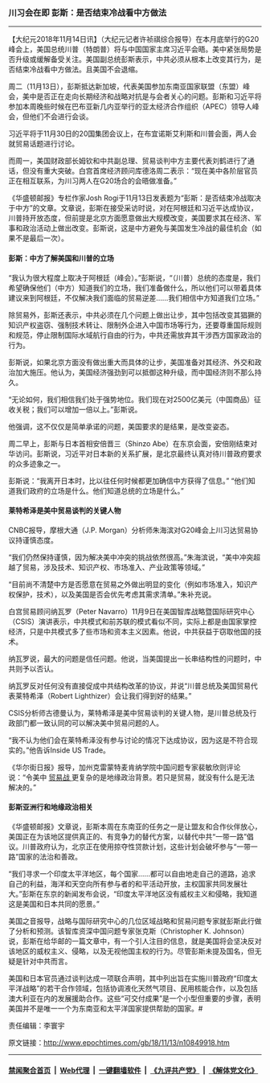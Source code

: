### 川习会在即 彭斯：是否结束冷战看中方做法
------------------------

<p>
 【大纪元2018年11月14日讯】（大纪元记者许祯祺综合报导）在本月底举行的G20峰会上，美国总统川普（特朗普）将与中国国家主席习近平会晤。美中紧张局势是否升级或缓解备受关注。美国副总统彭斯表示，中共必须从根本上改变其行为，是否结束冷战看中方做法。且美国不会退缩。
</p>
<p>
 周二（11月13日），彭斯抵达新加坡，代表美国参加东南亚国家联盟（东盟）峰会，美中是否正在走向长期经济和战略对抗是与会者关心的问题。彭斯和习近平将参加本周晚些时候在巴布亚新几内亚举行的亚太经济合作组织（APEC）领导人峰会，但他们不会进行会谈。
</p>
<p>
 习近平将于11月30日的20国集团会议上，在布宜诺斯艾利斯和川普会面，两人会就贸易话题进行讨论。
</p>
<p>
 而周一，美国财政部长姆钦和中共副总理、贸易谈判中方主要代表刘鹤进行了通话，但没有重大突破。白宫首席经济顾问库德洛周二表示：“现在美中各阶层官员正在相互联系，为川习两人在G20场合的会晤做准备。”
</p>
<p>
 《华盛顿邮报》专栏作家Josh Rogi于11月13日发表题为“彭斯：是否结束冷战取决于中方”的文章。文章说，彭斯在接受采访时说，对在阿根廷和习近平达成协议，川普持开放态度，但前提是北京方面愿意做出大规模改变，美国要求其在经济、军事和政治活动上做出改变。彭斯说，这是中方避免与美国发生冷战的最佳机会（如果不是最后一次）。
</p>
<h4>
 彭斯：中方了解美国和川普的立场
</h4>
<p>
 “我认为很大程度上取决于阿根廷（峰会）。”彭斯说，“（川普）总统的态度是，我们希望确保他们（中方）知道我们的立场，我们准备做什么，所以他们可以带着具体建议来到阿根廷，不仅解决我们面临的贸易逆差……我们相信中方知道我们立场。”
</p>
<p>
 除贸易外，彭斯还表示，中共必须在几个问题上做出让步，其中包括改变其猖獗的知识产权盗窃、强制技术转让、限制外企进入中国市场等行为，还要尊重国际规则和规范，停止限制国际水域航行自由的行为，中共还需放弃其干涉西方国家政治的行为。
</p>
<p>
 彭斯说，如果北京方面没有做出重大而具体的让步，美国准备对其经济、外交和政治加大施压。他认为，美国经济强劲到可以抵御这种升级，而中国经济则不那么持久。
</p>
<p>
 “无论如何，我们相信我们处于强势地位。我们现在对2500亿美元（中国商品）征收关税；我们可以增加一倍以上。”彭斯说。
</p>
<p>
 他强调，这不仅仅是简单承诺的问题，美国要求的是结果，是改变姿态。
</p>
<p>
 周二早上，彭斯与日本首相安倍晋三（Shinzo Abe）在东京会面，安倍刚结束对华访问。彭斯说，习近平对日本新的关系扩展，是北京最终认真对待川普政府要求的众多迹象之一。
</p>
<p>
 彭斯说：“我离开日本时，比以往任何时候都更加确信中方获得了信息。” “他们知道我们政府的立场是什么。他们知道总统的立场是什么。”
</p>
<h4>
 莱特希泽是美中贸易谈判的关键人物
</h4>
<p>
 CNBC报导，摩根大通（J.P. Morgan）分析师朱海滨对G20峰会上川习达贸易协议持谨慎态度。
</p>
<p>
 “我们仍然保持谨慎，因为解决美中冲突的挑战依然很高。”朱海滨说，“美中冲突超越了贸易，涉及技术、知识产权、市场准入、产业政策等领域。”
</p>
<p>
 “目前尚不清楚中方是否愿意在贸易之外做出明显的变化（例如市场准入，知识产权保护，技术），以及美国是否会优先考虑其需求清单。”朱补充说。
</p>
<p>
 白宫贸易顾问纳瓦罗（Peter Navarro）11月9日在美国智库战略暨国际研究中心（CSIS）演讲表示，中共模式和前苏联的模式看似不同，实际上都是由国家掌控经济，只是中共模式多了些市场和资本主义因素。他说，中共获益于窃取他国的技术。
</p>
<p>
 纳瓦罗说，最大的问题是信任问题。他说，当美国提出一长串结构性的问题时，中共则予以否认。
</p>
<p>
 纳瓦罗反对任何没有直接促成中共结构改革的协议，并说“川普总统及美国贸易代表莱特希泽（Robert Lighthizer）会让我们得到好的结果。”
</p>
<p>
 CSIS分析师古德曼认为，莱特希泽是美中贸易谈判的关键人物，是川普总统及行政部门都一致认同的可以解决美中贸易问题的人。
</p>
<p>
 “我不认为他们会在莱特希泽没有参与讨论的情况下达成协议，因为这是不符合现实的。”他告诉Inside US Trade。
</p>
<p>
 《华尔街日报》报导，加州克雷蒙特麦肯纳学院中国问题专家裴敏欣则评论说：“令美中
 <a href="http://www.epochtimes.com/gb/tag/%E8%B4%B8%E6%98%93%E6%88%98.html">
  贸易战
 </a>
 更复杂的是地缘政治背景。若只是贸易，就没有什么是无法解决的。”
</p>
<h4>
 彭斯亚洲行和地缘政治相关
</h4>
<p>
 《华盛顿邮报》文章说，彭斯本周在东南亚的任务之一是让盟友和合作伙伴放心，美国正在为该地区提供真正的、有竞争力的替代方案，以替代中共“一带一路”倡议。川普政府认为，北京正在使用掠夺性贷款计划，这些计划会破坏参与“一带一路”国家的法治和善政。
</p>
<p>
 “我们寻求一个印度太平洋地区，每个国家……都可以自由地走自己的道路，追求自己的利益，海洋和天空向所有参与者的和平活动开放，主权国家共同发展壮大。”彭斯在东京的新闻发布会说，“印度太平洋地区没有威权主义和侵略，我知道这是美国和日本共同的愿景。”
</p>
<p>
 美国之音报导，战略与国际研究中心的几位区域战略和贸易问题专家就彭斯此行做了分析和预测。该智库资深中国问题专家张克斯（Christopher K. Johnson）说，彭斯在给华邮的一篇文章中，有一个引人注目的信息，就是美国将会坚决反对该地区的威权主义、侵略，以及无视他国主权的行为。尽管彭斯未提及国名，但无疑是针对中共而言。
</p>
<p>
 美国和日本官员通过谈判达成一项联合声明，其中列出旨在实施川普政府“印度太平洋战略”的若干合作领域，包括协调液化天然气项目、民用核能合作，以及包括澳大利亚在内的发展援助合作。这些“可交付成果”是一个小型但重要的步骤，表明美国并不是唯一一个为东南亚和太平洋国家提供帮助的国家。#
</p>
<p>
 责任编辑：李寰宇
</p>

原文链接：http://www.epochtimes.com/gb/18/11/13/n10849918.htm


------------------------
#### [禁闻聚合首页](https://github.com/gfw-breaker/banned-news/blob/master/README.md) &nbsp;|&nbsp; [Web代理](https://github.com/gfw-breaker/open-proxy/blob/master/README.md) &nbsp;|&nbsp; [一键翻墙软件](https://github.com/gfw-breaker/nogfw/blob/master/README.md) &nbsp;|&nbsp; [《九评共产党》](https://github.com/gfw-breaker/9ping.md/blob/master/README.md#九评之一评共产党是什么) &nbsp;|&nbsp; [《解体党文化》](https://github.com/gfw-breaker/jtdwh.md/blob/master/README.md#绪论)